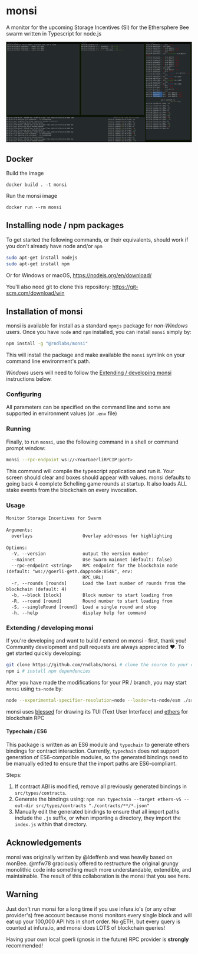 # monsi

A monitor for the upcoming Storage Incentives (SI) for the Ethersphere Bee swarm written in Typescript for node.js

![monsi Terminal User Interface!](/assets/screenshot.png 'monsi TUI')

## Docker 

Build the image

```
docker build . -t monsi
```

Run the monsi image

```
docker run --rm monsi
```

## Installing node / npm packages

To get started the following commands, or their equivalents, should work if you don't already have node and/or `npm`

```bash
sudo apt-get install nodejs
sudo apt-get install npm
```

Or for Windows or macOS, https://nodejs.org/en/download/

You'll also need git to clone this repository: https://git-scm.com/download/win

## Installation of monsi

monsi is available for install as a standard `npmjs` package for *non-Windows* users. Once you have `node` and `npm` installed, you can install `monsi` simply by:

```bash
npm install -g "@rndlabs/monsi"
```

This will install the package and make available the `monsi` symlink on your command line environment's path.

*Windows* users will need to follow the [Extending / developing monsi](#extending--developing-monsi) instructions below.

### Configuring

All parameters can be specified on the command line and some are supported in environment values (or `.env` file)

### Running

Finally, to run `monsi`, use the following command in a shell or command prompt window:

```bash
monsi --rpc-endpoint ws://<YourGoerliRPCIP:port>
```

This command will compile the typescript application and run it. Your screen should clear and boxes should appear with values. monsi defaults to going back 4 complete Schelling game rounds at startup. It also loads ALL stake events from the blockchain on every invocation.

### Usage

```
Monitor Storage Incentives for Swarm

Arguments:
  overlays                   Overlay addresses for highlighting

Options:
  -V, --version              output the version number
  --mainnet                  Use Swarm mainnet (default: false)
  --rpc-endpoint <string>    RPC endpoint for the blockchain node (default: "ws://goerli-geth.dappnode:8546", env:
                             RPC_URL)
  -r, --rounds [rounds]      Load the last number of rounds from the blockchain (default: 4)
  -b, --block [block]        Block number to start loading from
  -R, --round [round]        Round number to start loading from
  -S, --singleRound [round]  Load a single round and stop
  -h, --help                 display help for command
```

### Extending / developing monsi

If you're developing and want to build / extend on monsi - first, thank you! Community development and pull requests are always appreciated ❤️. To get started quickly developing:

```bash
git clone https://github.com/rndlabs/monsi # clone the source to your disk
npm i # install npm dependencies
```

After you have made the modifications for your PR / branch, you may start `monsi` using `ts-node` by:

```bash
node --experimental-specifier-resolution=node --loader=ts-node/esm ./src/index.ts --rpc-endpoint ws://<YourGoerliRPCIP:port>
```

monsi uses [blessed](https://www.npmjs.com/package/blessed) for drawing its TUI (Text User Interface) and [ethers](https://docs.ethers.io/) for blockchain RPC

#### Typechain / ES6

This package is written as an ES6 module and `typechain` to generate ethers bindings for contract interaction. Currently, `typechain` does not support generation of ES6-compatible modules, so the generated bindings need to be manually edited to ensure that the import paths are ES6-compliant.

Steps:

1. If contract ABI is modified, remove all previously generated bindings in `src/types/contracts`.
2. Generate the bindings using: `npm run typechain --target ethers-v5 --out-dir src/types/contracts "./contracts/**/*.json"`
3. Manually edit the generated bindings to ensure that all import paths include the `.js` suffix, or when importing a directory, they import the `index.js` within that directory.

## Acknowledgements

monsi was originally written by @ldeffenb and was heavily based on monBee. @mfw78 graciously offered to restructure the original grungy monolithic code into something much more understandable, extendible, and maintainable. The result of this collaboration is the monsi that you see here.

## Warning

Just don't run monsi for a long time if you use infura.io's (or any other provider's) free account because monsi monitors every single block and will eat up your 100,000 API hits in short order. No gETH, but every query is counted at infura.io, and monsi does LOTS of blockchain queries!

Having your own local goerli (gnosis in the future) RPC provider is **strongly** recommended!
